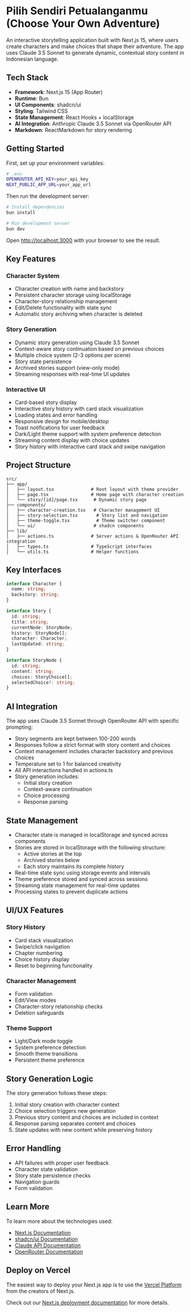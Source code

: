 # Pilih Sendiri Petualanganmu (Choose Your Own Adventure)

An interactive storytelling application built with Next.js 15, where users create characters and make choices that shape their adventure. The app uses Claude 3.5 Sonnet to generate dynamic, contextual story content in Indonesian language.

## Tech Stack

- **Framework**: Next.js 15 (App Router)
- **Runtime**: Bun
- **UI Components**: shadcn/ui
- **Styling**: Tailwind CSS
- **State Management**: React Hooks + localStorage
- **AI Integration**: Anthropic Claude 3.5 Sonnet via OpenRouter API
- **Markdown**: ReactMarkdown for story rendering

## Getting Started

First, set up your environment variables:

```bash
# .env
OPENROUTER_API_KEY=your_api_key
NEXT_PUBLIC_APP_URL=your_app_url
```

Then run the development server:

```bash
# Install dependencies
bun install

# Run development server
bun dev
```

Open [http://localhost:3000](http://localhost:3000) with your browser to see the result.

## Key Features

### Character System
- Character creation with name and backstory
- Persistent character storage using localStorage
- Character-story relationship management
- Edit/Delete functionality with state sync
- Automatic story archiving when character is deleted

### Story Generation
- Dynamic story generation using Claude 3.5 Sonnet
- Context-aware story continuation based on previous choices
- Multiple choice system (2-3 options per scene)
- Story state persistence
- Archived stories support (view-only mode)
- Streaming responses with real-time UI updates

### Interactive UI
- Card-based story display
- Interactive story history with card stack visualization
- Loading states and error handling
- Responsive design for mobile/desktop
- Toast notifications for user feedback
- Dark/Light theme support with system preference detection
- Streaming content display with choice updates
- Story history with interactive card stack and swipe navigation

## Project Structure

```
src/
├── app/
│   ├── layout.tsx              # Root layout with theme provider
│   ├── page.tsx                # Home page with character creation
│   └── story/[id]/page.tsx      # Dynamic story page
├── components/
│   ├── character-creation.tsx   # Character management UI
│   ├── story-selection.tsx       # Story list and navigation
│   ├── theme-toggle.tsx          # Theme switcher component
│   └── ui/                      # shadcn components
├── lib/
│   ├── actions.ts              # Server actions & OpenRouter API integration
│   ├── types.ts                # TypeScript interfaces
│   └── utils.ts                # Helper functions
```

## Key Interfaces

```typescript
interface Character {
  name: string;
  backstory: string;
}

interface Story {
  id: string;
  title: string;
  currentNode: StoryNode;
  history: StoryNode[];
  character: Character;
  lastUpdated: string;
}

interface StoryNode {
  id: string;
  content: string;
  choices: StoryChoice[];
  selectedChoice?: string;
}
```

## AI Integration

The app uses Claude 3.5 Sonnet through OpenRouter API with specific prompting:
- Story segments are kept between 100-200 words
- Responses follow a strict format with story content and choices
- Context management includes character backstory and previous choices
- Temperature set to 1 for balanced creativity
- All API interactions handled in actions.ts
- Story generation includes:
  - Initial story creation
  - Context-aware continuation
  - Choice processing
  - Response parsing

## State Management

- Character state is managed in localStorage and synced across components
- Stories are stored in localStorage with the following structure:
  - Active stories at the top
  - Archived stories below
  - Each story maintains its complete history
- Real-time state sync using storage events and intervals
- Theme preference stored and synced across sessions
- Streaming state management for real-time updates
- Processing states to prevent duplicate actions

## UI/UX Features

### Story History
- Card stack visualization
- Swipe/click navigation
- Chapter numbering
- Choice history display
- Reset to beginning functionality

### Character Management
- Form validation
- Edit/View modes
- Character-story relationship checks
- Deletion safeguards

### Theme Support
- Light/Dark mode toggle
- System preference detection
- Smooth theme transitions
- Persistent theme preference

## Story Generation Logic

The story generation follows these steps:
1. Initial story creation with character context
2. Choice selection triggers new generation
3. Previous story content and choices are included in context
4. Response parsing separates content and choices
5. State updates with new content while preserving history

## Error Handling

- API failures with proper user feedback
- Character state validation
- Story state persistence checks
- Navigation guards
- Form validation

## Learn More

To learn more about the technologies used:
- [Next.js Documentation](https://nextjs.org/docs)
- [shadcn/ui Documentation](https://ui.shadcn.com)
- [Claude API Documentation](https://docs.anthropic.com/claude/docs)
- [OpenRouter Documentation](https://openrouter.ai/docs)

## Deploy on Vercel

The easiest way to deploy your Next.js app is to use the [Vercel Platform](https://vercel.com/new?utm_medium=default-template&filter=next.js&utm_source=create-next-app&utm_campaign=create-next-app-readme) from the creators of Next.js.

Check out our [Next.js deployment documentation](https://nextjs.org/docs/app/building-your-application/deploying) for more details.
